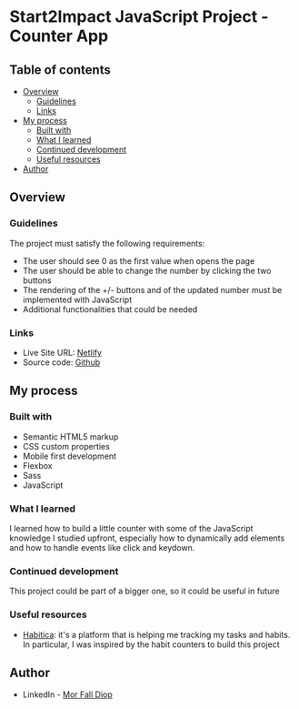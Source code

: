 # Start2Impact JavaScript Project - Counter App

## Table of contents

- [Overview](#overview)
  - [Guidelines](#guidelines)
  - [Links](#links)
- [My process](#my-process)
  - [Built with](#built-with)
  - [What I learned](#what-i-learned)
  - [Continued development](#continued-development)
  - [Useful resources](#useful-resources)
- [Author](#author)


## Overview

### Guidelines

The project must satisfy the following requirements:

- The user should see 0 as the first value when opens the page
- The user should be able to change the number by clicking the two buttons
- The rendering of the +/- buttons and of the updated number must be implemented with JavaScript
- Additional functionalities that could be needed

### Links

- Live Site URL: [Netlify](https://diopmorfall-s2i-js-basics-project.netlify.app/)
- Source code: [Github](https://github.com/diopmorfall/Progetto-JavaScript-Basics-di-Mor-Fall-Diop)

## My process

### Built with

- Semantic HTML5 markup
- CSS custom properties
- Mobile first development
- Flexbox
- Sass
- JavaScript

### What I learned

I learned how to build a little counter with some of the JavaScript knowledge I studied upfront, especially how to dynamically add elements and how to handle events like click and keydown.

### Continued development

This project could be part of a bigger one, so it could be useful in future 

### Useful resources

- [Habitica](https://habitica.com/): it's a platform that is helping me tracking my tasks and habits. In particular, I was inspired by the habit counters to build this project

## Author

- LinkedIn - [Mor Fall Diop](https://www.linkedin.com/in/mor-fall-diop-07b40a18b)
